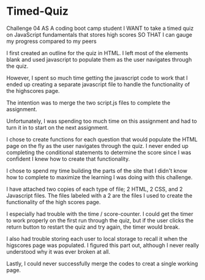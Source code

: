 # Timed-Quiz
Challenge 04 AS A coding boot camp student I WANT to take a timed quiz on JavaScript fundamentals that stores high scores SO THAT I can gauge my progress compared to my peers

I first created an outline for the quiz in HTML. I left most of the elements blank and used javascript to populate them as the user navigates through the quiz. 

However, I spent so much time getting the javascript code to work that I ended up creating a separate javascript file to handle the functionality of the highscores page. 

The intention was to merge the two script.js files to complete the assignment.

Unfortunately, I was spending too much time on this assignment and had to turn it in to start on the next assignment.

I chose to create functions for each question that would populate the HTML page on the fly as the user navigates through the quiz. I never ended up completing the conditional statements to determine the score since I was confident I knew how to create that functionality.

I chose to spend my time building the parts of the site that I didn't know how to complete to maximize the learning I was doing with this challenge. 

I have attached two copies of each type of file; 2 HTML, 2 CSS, and 2 Javascript files. The files labeled with a 2 are the files I used to create the functionality of the high scores page.

I especially had trouble with the time / score-counter. I could get the timer to work properly on the first run through the quiz, but if the user clicks the return button to restart the quiz and try again, the timer would break.

I also had trouble storing each user to local storage to recall it when the higscores page was populated. I figured this part out, although I never really understood why it was ever broken at all.

Lastly, I could never successfully merge the codes to creat a single working page.